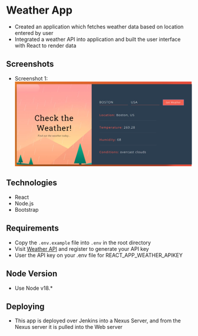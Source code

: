 # Weather App
- Created an application which fetches weather data based on location entered by user
- Integrated a weather API into application and built the user interface with React to render data

## Screenshots
- Screenshot 1:
![Example screenshot](./img1.png)

## Technologies

- React
- Node.js
- Bootstrap

## Requirements
- Copy the `.env.example` file into `.env` in the root directory
- Visit [Weather API](https://www.weatherapi.com) and register to generate your API key
- User the API key on your .env file for REACT_APP_WEATHER_APIKEY

## Node Version
- Use Node v18.*

## Deploying 
- This app is deployed over Jenkins into a Nexus Server, and from the Nexus server it is pulled into the Web server